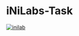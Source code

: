 # iNiLabs-Task

<a href="https://ibb.co/TMW2LVt"><img src="https://i.ibb.co/fdDFvhH/inilab.png" alt="inilab" border="0"></a>
